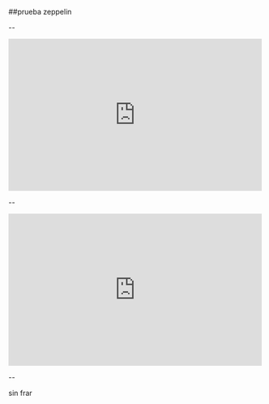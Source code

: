##prueba zeppelin

--

<iframe width="500" height="300" frameborder="0" allowfullscreen src="https://www.youtube.com/watch?v=Qme7XGhjoZw" ></iframe>

--

<iframe width="500" height="300" frameborder="0" allowfullscreen src="http://imv003.cloudapp.net:8080/#/notebook/2A94M5J1Z/paragraph/20150210-015302_1492795503?asIframe" ></iframe>


--

sin frar